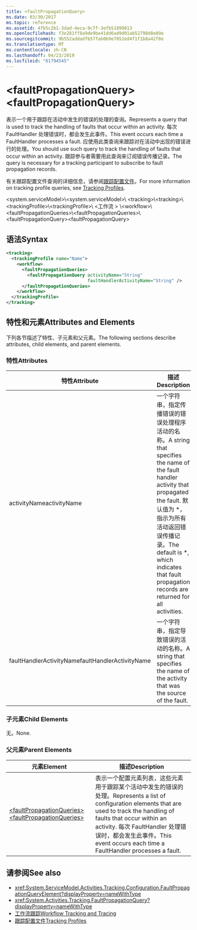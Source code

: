 ```yaml
---
title: <faultPropagationQuery>
ms.date: 03/30/2017
ms.topic: reference
ms.assetid: 4fb5c2b1-3dad-4eca-9c7f-3efb51899813
ms.openlocfilehash: f3e281ff8a9de9be41dd6ad9d01ab52798d8e89e
ms.sourcegitcommit: 9b552addadfb57fab0b9e7852ed4f1f1b8a42f8e
ms.translationtype: MT
ms.contentlocale: zh-CN
ms.lasthandoff: 04/23/2019
ms.locfileid: "61794545"
---
```

# <a name="faultpropagationquery"></a><span data-ttu-id="5f3d4-101">\<faultPropagationQuery></span><span class="sxs-lookup"><span data-stu-id="5f3d4-101">\<faultPropagationQuery></span></span>

<span data-ttu-id="5f3d4-102">表示一个用于跟踪在活动中发生的错误的处理的查询。</span><span class="sxs-lookup"><span data-stu-id="5f3d4-102">Represents a query that is used to track the handling of faults that occur within an activity.</span></span>  <span data-ttu-id="5f3d4-103">每次 FaultHandler 处理错误时，都会发生此事件。</span><span class="sxs-lookup"><span data-stu-id="5f3d4-103">This event occurs each time a FaultHandler processes a fault.</span></span> <span data-ttu-id="5f3d4-104">应使用此类查询来跟踪对在活动中出现的错误进行的处理。</span><span class="sxs-lookup"><span data-stu-id="5f3d4-104">You should use such query to track the handling of faults that occur within an activity.</span></span> <span data-ttu-id="5f3d4-105">跟踪参与者需要用此查询来订阅错误传播记录。</span><span class="sxs-lookup"><span data-stu-id="5f3d4-105">The query is necessary for a  tracking participant to subscribe to fault propagation records.</span></span>

 <span data-ttu-id="5f3d4-106">有关跟踪配置文件查询的详细信息，请参阅[跟踪配置文件](../../../../../docs/framework/windows-workflow-foundation/tracking-profiles.md)。</span><span class="sxs-lookup"><span data-stu-id="5f3d4-106">For more information on tracking profile queries, see [Tracking Profiles](../../../../../docs/framework/windows-workflow-foundation/tracking-profiles.md).</span></span>

<span data-ttu-id="5f3d4-107">\<system.serviceModel>\\</span><span class="sxs-lookup"><span data-stu-id="5f3d4-107">\<system.serviceModel>\\</span></span>
<span data-ttu-id="5f3d4-108">\<tracking>\\</span><span class="sxs-lookup"><span data-stu-id="5f3d4-108">\<tracking>\\</span></span>
<span data-ttu-id="5f3d4-109">\<trackingProfile>\\</span><span class="sxs-lookup"><span data-stu-id="5f3d4-109">\<trackingProfile>\\</span></span>
<span data-ttu-id="5f3d4-110">\<工作流 > \\</span><span class="sxs-lookup"><span data-stu-id="5f3d4-110">\<workflow>\\</span></span>
<span data-ttu-id="5f3d4-111">\<faultPropagationQueries>\\</span><span class="sxs-lookup"><span data-stu-id="5f3d4-111">\<faultPropagationQueries>\\</span></span>
<span data-ttu-id="5f3d4-112">\<faultPropagationQuery></span><span class="sxs-lookup"><span data-stu-id="5f3d4-112">\<faultPropagationQuery></span></span>

## <a name="syntax"></a><span data-ttu-id="5f3d4-113">语法</span><span class="sxs-lookup"><span data-stu-id="5f3d4-113">Syntax</span></span>

```xml
<tracking>
  <trackingProfile name="Name">
    <workflow>
      <faultPropagationQueries>
        <faultPropagationQuery activityName="String"
                               faultHandlerActivityName="String" />
      </faultPropagationQueries>
    </workflow>
  </trackingProfile>
</tracking>
```

## <a name="attributes-and-elements"></a><span data-ttu-id="5f3d4-114">特性和元素</span><span class="sxs-lookup"><span data-stu-id="5f3d4-114">Attributes and Elements</span></span>

<span data-ttu-id="5f3d4-115">下列各节描述了特性、子元素和父元素。</span><span class="sxs-lookup"><span data-stu-id="5f3d4-115">The following sections describe attributes, child elements, and parent elements.</span></span>

### <a name="attributes"></a><span data-ttu-id="5f3d4-116">特性</span><span class="sxs-lookup"><span data-stu-id="5f3d4-116">Attributes</span></span>

|<span data-ttu-id="5f3d4-117">特性</span><span class="sxs-lookup"><span data-stu-id="5f3d4-117">Attribute</span></span>|<span data-ttu-id="5f3d4-118">描述</span><span class="sxs-lookup"><span data-stu-id="5f3d4-118">Description</span></span>|
|---------------|-----------------|
|<span data-ttu-id="5f3d4-119">activityName</span><span class="sxs-lookup"><span data-stu-id="5f3d4-119">activityName</span></span>|<span data-ttu-id="5f3d4-120">一个字符串，指定传播错误的错误处理程序活动的名称。</span><span class="sxs-lookup"><span data-stu-id="5f3d4-120">A string that specifies the name of the fault handler activity that propagated the fault.</span></span> <span data-ttu-id="5f3d4-121">默认值为 \*，指示为所有活动返回错误传播记录。</span><span class="sxs-lookup"><span data-stu-id="5f3d4-121">The default is \*, which indicates that fault propagation records are returned for all activities.</span></span>|
|<span data-ttu-id="5f3d4-122">faultHandlerActivityName</span><span class="sxs-lookup"><span data-stu-id="5f3d4-122">faultHandlerActivityName</span></span>|<span data-ttu-id="5f3d4-123">一个字符串，指定导致错误的活动的名称。</span><span class="sxs-lookup"><span data-stu-id="5f3d4-123">A string that specifies the name of the activity that was the source of the fault.</span></span>|

### <a name="child-elements"></a><span data-ttu-id="5f3d4-124">子元素</span><span class="sxs-lookup"><span data-stu-id="5f3d4-124">Child Elements</span></span>

<span data-ttu-id="5f3d4-125">无。</span><span class="sxs-lookup"><span data-stu-id="5f3d4-125">None.</span></span>

### <a name="parent-elements"></a><span data-ttu-id="5f3d4-126">父元素</span><span class="sxs-lookup"><span data-stu-id="5f3d4-126">Parent Elements</span></span>

|<span data-ttu-id="5f3d4-127">元素</span><span class="sxs-lookup"><span data-stu-id="5f3d4-127">Element</span></span>|<span data-ttu-id="5f3d4-128">描述</span><span class="sxs-lookup"><span data-stu-id="5f3d4-128">Description</span></span>|
|-------------|-----------------|
|[<span data-ttu-id="5f3d4-129">\<faultPropagationQueries></span><span class="sxs-lookup"><span data-stu-id="5f3d4-129">\<faultPropagationQueries></span></span>](../../../../../docs/framework/configure-apps/file-schema/windows-workflow-foundation/faultpropagationqueries.md)|<span data-ttu-id="5f3d4-130">表示一个配置元素列表，这些元素用于跟踪某个活动中发生的错误的处理。</span><span class="sxs-lookup"><span data-stu-id="5f3d4-130">Represents a list of configuration elements that are used to track the handling of faults that occur within an activity.</span></span>  <span data-ttu-id="5f3d4-131">每次 FaultHandler 处理错误时，都会发生此事件。</span><span class="sxs-lookup"><span data-stu-id="5f3d4-131">This event occurs each time a FaultHandler processes a fault.</span></span>|

## <a name="see-also"></a><span data-ttu-id="5f3d4-132">请参阅</span><span class="sxs-lookup"><span data-stu-id="5f3d4-132">See also</span></span>

- <xref:System.ServiceModel.Activities.Tracking.Configuration.FaultPropagationQueryElement?displayProperty=nameWithType>
- <xref:System.Activities.Tracking.FaultPropagationQuery?displayProperty=nameWithType>
- [<span data-ttu-id="5f3d4-133">工作流跟踪</span><span class="sxs-lookup"><span data-stu-id="5f3d4-133">Workflow Tracking and Tracing</span></span>](../../../../../docs/framework/windows-workflow-foundation/workflow-tracking-and-tracing.md)
- [<span data-ttu-id="5f3d4-134">跟踪配置文件</span><span class="sxs-lookup"><span data-stu-id="5f3d4-134">Tracking Profiles</span></span>](../../../../../docs/framework/windows-workflow-foundation/tracking-profiles.md)

